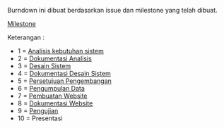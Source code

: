 Burndown ini dibuat berdasarkan issue dan milestone yang telah dibuat.

[Milestone](https://github.com/gunadarma-academy/asde-reborn/blob/master/dokumentasi/milestone.PNG)

Keterangan :
+ 1 = [Analisis kebutuhan sistem](https://github.com/gunadarma-academy/asde-reborn/blob/master/dokumentasi/burndown/burndown_1.png)
+ 2 = [Dokumentasi Analisis](https://github.com/gunadarma-academy/asde-reborn/blob/master/dokumentasi/burndown/burndown_2.png)
+ 3 = [Desain Sistem](https://github.com/gunadarma-academy/asde-reborn/blob/master/dokumentasi/burndown/burndown_3.png)
+ 4 = [Dokumentasi Desain Sistem](https://github.com/gunadarma-academy/asde-reborn/blob/master/dokumentasi/burndown/burndown_4.png)
+ 5 = [Persetujuan Pengembangan](https://github.com/gunadarma-academy/asde-reborn/blob/master/dokumentasi/burndown/burndown_5.png)
+ 6 = [Pengumpulan Data](https://github.com/gunadarma-academy/asde-reborn/blob/master/dokumentasi/burndown/burndown_6.png)
+ 7 = [Pembuatan Website](https://github.com/gunadarma-academy/asde-reborn/blob/master/dokumentasi/burndown/burndown_7.png)
+ 8 = [Dokumentasi Website](https://github.com/gunadarma-academy/asde-reborn/blob/master/dokumentasi/burndown/burndown_8.png)
+ 9 = [Pengujian](https://github.com/gunadarma-academy/asde-reborn/blob/master/dokumentasi/burndown/burndown_9.png)
+ 10 = Presentasi

